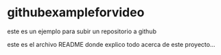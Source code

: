 # githubexampleforvideo
este es un ejemplo para subir un repositorio a github

este es el archivo README donde explico todo acerca de este proyecto...
